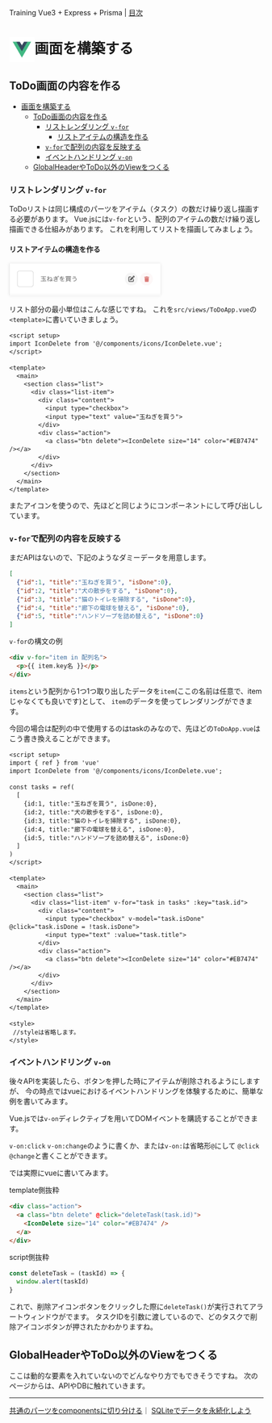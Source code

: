 Training Vue3 + Express + Prisma | [目次](README.md)
# <img src="./img/logo_vue.svg" width="50" height="50" style="vertical-align:middle;">画面を構築する
## ToDo画面の内容を作る

- [画面を構築する](#画面を構築する)
  - [ToDo画面の内容を作る](#todo画面の内容を作る)
    - [リストレンダリング `v-for`](#リストレンダリング-v-for)
      - [リストアイテムの構造を作る](#リストアイテムの構造を作る)
    - [`v-for`で配列の内容を反映する](#v-forで配列の内容を反映する)
    - [イベントハンドリング `v-on`](#イベントハンドリング-v-on)
  - [GlobalHeaderやToDo以外のViewをつくる](#globalheaderやtodo以外のviewをつくる)

### リストレンダリング `v-for`
ToDoリストは同じ構成のパーツをアイテム（タスク）の数だけ繰り返し描画する必要があります。
Vue.jsには`v-for`という、配列のアイテムの数だけ繰り返し描画できる仕組みがあります。
これを利用してリストを描画してみましょう。

#### リストアイテムの構造を作る
<img src="./img/v-for_single.png" width="300" style="box-shadow: 0 0 6px rgba(0,0,0,0.1);">

リスト部分の最小単位はこんな感じですね。
これを`src/views/ToDoApp.vue`の`<template>`に書いていきましょう。

```vuejs
<script setup>
import IconDelete from '@/components/icons/IconDelete.vue';
</script>

<template>
  <main>
    <section class="list">
      <div class="list-item">
        <div class="content">
          <input type="checkbox">
          <input type="text" value="玉ねぎを買う">
        </div>
        <div class="action">
          <a class="btn delete"><IconDelete size="14" color="#EB7474" /></a>
        </div>
      </div>
    </section>
  </main>
</template>
```
またアイコンを使うので、先ほどと同じようにコンポーネントにして呼び出ししています。

### `v-for`で配列の内容を反映する
まだAPIはないので、下記のようなダミーデータを用意します。
```json
[
  {"id":1, "title":"玉ねぎを買う", "isDone":0},
  {"id":2, "title":"犬の散歩をする", "isDone":0},
  {"id":3, "title":"猫のトイレを掃除する", "isDone":0},
  {"id":4, "title":"廊下の電球を替える", "isDone":0},
  {"id":5, "title":"ハンドソープを詰め替える", "isDone":0}
]
```

`v-for`の構文の例
```html
<div v-for="item in 配列名">
  <p>{{ item.key名 }}</p>
</div>
```
`items`という配列から1つ1つ取り出したデータを`item`(ここの名前は任意で、itemじゃなくても良いです)として、
`item`のデータを使ってレンダリングができます。

今回の場合は配列の中で使用するのはtaskのみなので、先ほどの`ToDoApp.vue`はこう書き換えることができます。
```vuejs
<script setup>
import { ref } from 'vue'
import IconDelete from '@/components/icons/IconDelete.vue';

const tasks = ref(
  [
    {id:1, title:"玉ねぎを買う", isDone:0},
    {id:2, title:"犬の散歩をする", isDone:0},
    {id:3, title:"猫のトイレを掃除する", isDone:0},
    {id:4, title:"廊下の電球を替える", isDone:0},
    {id:5, title:"ハンドソープを詰め替える", isDone:0}
  ]
)
</script>

<template>
  <main>
    <section class="list">
      <div class="list-item" v-for="task in tasks" :key="task.id">
        <div class="content">
          <input type="checkbox" v-model="task.isDone" @click="task.isDone = !task.isDone">
          <input type="text" :value="task.title">
        </div>
        <div class="action">
          <a class="btn delete"><IconDelete size="14" color="#EB7474" /></a>
        </div>
      </div>
    </section>
  </main>
</template>

<style>
 //styleは省略します。
</style>
```



### イベントハンドリング `v-on`
後々APIを実装したら、ボタンを押した時にアイテムが削除されるようにしますが、
今の時点ではvueにおけるイベントハンドリングを体験するために、簡単な例を書いてみます。

Vue.jsでは`v-on`ディレクティブを用いてDOMイベントを購読することができます。

`v-on:click` `v-on:change`のように書くか、または`v-on:`は省略形`@`にして
`@click` `@change`と書くことができます。

では実際にvueに書いてみます。

template側抜粋
```html
<div class="action">
  <a class="btn delete" @click="deleteTask(task.id)">
    <IconDelete size="14" color="#EB7474" />
  </a>
</div>
```

script側抜粋
```js
const deleteTask = (taskId) => {
  window.alert(taskId)
}
```

これで、削除アイコンボタンをクリックした際に`deleteTask()`が実行されてアラートウィンドウがでます。
タスクIDを引数に渡しているので、どのタスクで削除アイコンボタンが押されたかわかりますね。

## GlobalHeaderやToDo以外のViewをつくる
ここは動的な要素を入れていないのでどんなやり方でもできそうですね。
次のページからは、APIやDBに触れていきます。

***
[共通のパーツをcomponentsに切り分ける](components.md)｜ [SQLiteでデータを永続化しよう](sqlite.md)